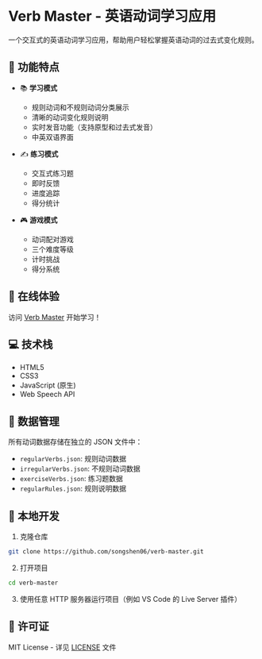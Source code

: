 # Verb Master - 英语动词学习应用

一个交互式的英语动词学习应用，帮助用户轻松掌握英语动词的过去式变化规则。

## 🌟 功能特点

- 📚 **学习模式**

  - 规则动词和不规则动词分类展示
  - 清晰的动词变化规则说明
  - 实时发音功能（支持原型和过去式发音）
  - 中英双语界面

- ✍️ **练习模式**

  - 交互式练习题
  - 即时反馈
  - 进度追踪
  - 得分统计

- 🎮 **游戏模式**
  - 动词配对游戏
  - 三个难度等级
  - 计时挑战
  - 得分系统

## 🚀 在线体验

访问 [Verb Master](https://songshen06.github.io/verb-master) 开始学习！

## 💻 技术栈

- HTML5
- CSS3
- JavaScript (原生)
- Web Speech API

## 📝 数据管理

所有动词数据存储在独立的 JSON 文件中：

- `regularVerbs.json`: 规则动词数据
- `irregularVerbs.json`: 不规则动词数据
- `exerciseVerbs.json`: 练习题数据
- `regularRules.json`: 规则说明数据

## 🔧 本地开发

1. 克隆仓库

```bash
git clone https://github.com/songshen06/verb-master.git
```

2. 打开项目

```bash
cd verb-master
```

3. 使用任意 HTTP 服务器运行项目（例如 VS Code 的 Live Server 插件）

## 📄 许可证

MIT License - 详见 [LICENSE](LICENSE) 文件
